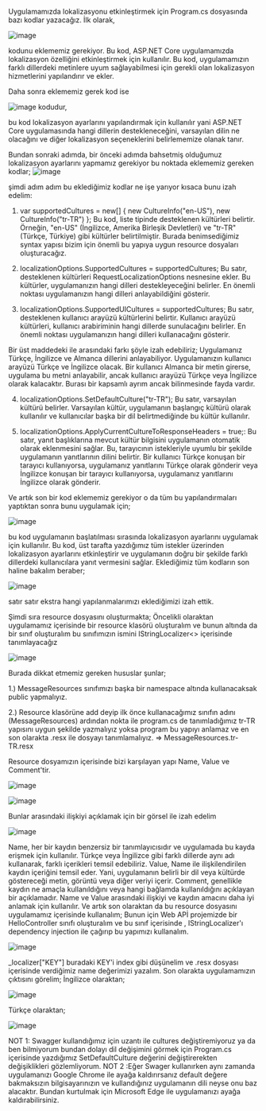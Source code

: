 Uygulamamızda lokalizasyonu etkinleştirmek için Program.cs dosyasında bazı kodlar yazacağız. İlk olarak,

![image](https://github.com/AhmetYasinCeyhan/LocalizationForWebAPI/assets/123759576/f2228fee-f318-4a12-9077-636a03f2e558)

kodunu eklememiz gerekiyor.
Bu kod, ASP.NET  Core uygulamamızda lokalizasyon özelliğini etkinleştirmek için kullanılır. Bu kod, uygulamamızın farklı dillerdeki metinlere uyum sağlayabilmesi için gerekli olan lokalizasyon hizmetlerini yapılandırır ve ekler.

Daha sonra eklememiz gerek kod ise

![image](https://github.com/AhmetYasinCeyhan/LocalizationForWebAPI/assets/123759576/98758ced-c89a-49a3-939f-6d5e95334544) kodudur,

bu kod lokalizasyon ayarlarını yapılandırmak için kullanılır yani ASP.NET  Core uygulamasında hangi dillerin destekleneceğini, varsayılan dilin ne olacağını ve diğer lokalizasyon seçeneklerini belirlememize olanak tanır.

Bundan sonraki adımda, bir önceki adımda bahsetmiş olduğumuz lokalizasyon ayarlarını yapmamız gerekiyor bu noktada eklememiz gereken kodlar; 
![image](https://github.com/AhmetYasinCeyhan/LocalizationForWebAPI/assets/123759576/438f035c-2c7a-46a7-a3af-2f6f80c3897f)


şimdi adım adım bu eklediğimiz kodlar ne işe yarıyor kısaca bunu izah edelim:

1. var supportedCultures = new[] { new CultureInfo("en-US"), new CultureInfo("tr-TR") };
Bu kod, liste tipinde desteklenen kültürleri belirtir.
Örneğin, "en-US" (İngilizce, Amerika Birleşik Devletleri) ve "tr-TR" (Türkçe, Türkiye) gibi kültürler belirtilmiştir.
Burada benimsediğimiz syntax yapısı bizim için önemli bu yapıya uygun resource dosyaları oluşturacağız.

2. localizationOptions.SupportedCultures = supportedCultures;
Bu satır, desteklenen kültürleri RequestLocalizationOptions nesnesine ekler.
Bu kültürler, uygulamanızın hangi dilleri destekleyeceğini belirler.
En önemli noktası uygulamanızın hangi dilleri anlayabildiğini gösterir.

3. localizationOptions.SupportedUICultures = supportedCultures;
Bu satır, desteklenen kullanıcı arayüzü kültürlerini belirtir.
Kullanıcı arayüzü kültürleri, kullanıcı arabiriminin hangi dillerde sunulacağını belirler.
En önemli noktası uygulamanızın hangi dilleri kullanacağını gösterir.

Bir üst maddedeki ile arasındaki farkı şöyle izah edebiliriz;
Uygulamanız Türkçe, İngilizce ve Almanca dillerini anlayabiliyor. Uygulamanızın kullanıcı arayüzü Türkçe ve İngilizce olacak. Bir kullanıcı Almanca bir metin girerse, uygulama bu metni anlayabilir, ancak kullanıcı arayüzü Türkçe veya İngilizce olarak kalacaktır.
Burası bir kapsamlı ayrım ancak bilinmesinde fayda vardır.

4. localizationOptions.SetDefaultCulture("tr-TR");
Bu satır, varsayılan kültürü belirler. Varsayılan kültür, uygulamanın başlangıç kültürü olarak kullanılır ve kullanıcılar başka bir dil belirtmediğinde bu kültür kullanılır.

5. localizationOptions.ApplyCurrentCultureToResponseHeaders = true;:
Bu satır, yanıt başlıklarına mevcut kültür bilgisini uygulamanın otomatik olarak eklenmesini sağlar.
Bu, tarayıcının istekleriyle uyumlu bir şekilde uygulamanın yanıtlarının dilini belirtir.
Bir kullanıcı Türkçe konuşan bir tarayıcı kullanıyorsa, uygulamanız yanıtlarını Türkçe olarak gönderir veya İngilizce konuşan bir tarayıcı kullanıyorsa, uygulamanız yanıtlarını İngilizce olarak gönderir.

Ve artık son bir kod eklememiz gerekiyor o da tüm bu yapılandırmaları yaptıktan sonra bunu uygulamak için;

![image](https://github.com/AhmetYasinCeyhan/LocalizationForWebAPI/assets/123759576/ee4515c5-5a2e-4fc1-bf55-bee4f8ae7c4a)

 bu kod uygulamanın başlatılması sırasında lokalizasyon ayarlarını uygulamak için kullanılır.
Bu kod, üst tarafta yazdığımız tüm istekler üzerinden lokalizasyon ayarlarını etkinleştirir ve uygulamanın doğru bir şekilde farklı dillerdeki kullanıcılara yanıt vermesini sağlar.
Eklediğimiz tüm kodların son haline bakalım beraber;

![image](https://github.com/AhmetYasinCeyhan/LocalizationForWebAPI/assets/123759576/bcb4e475-658f-4118-ac39-ec3afd187efb)


satır satır ekstra hangi yapılanmalarımızı eklediğimizi izah ettik.

Şimdi sıra resource dosyasını oluşturmakta;
Öncelikli olaraktan uygulamamız içerisinde bir resource klasörü oluşturalım ve bunun altında da bir sınıf oluşturalım bu sınıfımızın ismini IStringLocalizer<> içerisinde tanımlayacağız

![image](https://github.com/AhmetYasinCeyhan/LocalizationForWebAPI/assets/123759576/a62cb4d4-e95d-48cb-a29c-39da21c4db66)



Burada dikkat etmemiz gereken hususlar şunlar;

1.) MessageResources sınıfımızı başka bir namespace altında kullanacaksak public yapmalıyız.

2.) Resource klasörüne add deyip ilk önce kullanacağımız sınıfın adını (MessageResources) ardından nokta ile program.cs de tanımladığımız tr-TR yapısını uygun şekilde yazmalıyız yoksa program bu yapıyı anlamaz ve en son olarakta .resx ile dosyayı tanımlamalıyız. => MessageResources.tr-TR.resx

Resource dosyamızın içerisinde bizi karşılayan yapı Name, Value ve Comment'tir.

![image](https://github.com/AhmetYasinCeyhan/LocalizationForWebAPI/assets/123759576/74c8fe14-7e25-4b01-9e2a-55242ea35c90)

![image](https://github.com/AhmetYasinCeyhan/LocalizationForWebAPI/assets/123759576/316cf417-2fcb-4181-adbb-2bc92a99c8e1)


Bunlar arasındaki ilişkiyi açıklamak için bir görsel ile izah edelim

![image](https://github.com/AhmetYasinCeyhan/LocalizationForWebAPI/assets/123759576/9b9079e4-5c55-4299-9075-b7e5507ab94f)



Name, her bir kaydın benzersiz bir tanımlayıcısıdır ve uygulamada bu kayda erişmek için kullanılır. Türkçe veya İngilizce gibi farklı dillerde aynı adı kullanarak, farklı içerikleri temsil edebiliriz.
Value, Name ile ilişkilendirilen kaydın içeriğini temsil eder. Yani, uygulamanın belirli bir dil veya kültürde göstereceği metin, görüntü veya diğer veriyi içerir.
Comment, genellikle kaydın ne amaçla kullanıldığını veya hangi bağlamda kullanıldığını açıklayan bir açıklamadır. Name ve Value arasındaki ilişkiyi ve kaydın amacını daha iyi anlamak için kullanılır.
Ve artık son olaraktan da bu resource dosyasını uygulamamız içerisinde kullanalım;
Bunun için Web APİ projemizde bir HelloController sınıfı oluşturalım ve bu sınıf içerisinde , IStringLocalizer'ı dependency injection ile çağırıp bu yapımızı kullanalım.

![image](https://github.com/AhmetYasinCeyhan/LocalizationForWebAPI/assets/123759576/256ec5d8-13cd-4279-9de2-264ce33ed81e)


_localizer["KEY"] buradaki KEY'i index gibi düşünelim ve .resx dosyası içerisinde verdiğimiz name değerimizi yazalım.
Son olarakta uygulamamızın çıktısını görelim;
İngilizce olaraktan;

![image](https://github.com/AhmetYasinCeyhan/LocalizationForWebAPI/assets/123759576/f42d21e6-ba3e-4a9b-adc8-330164b97f5a)

Türkçe olaraktan;

![image](https://github.com/AhmetYasinCeyhan/LocalizationForWebAPI/assets/123759576/f1e9e39d-90f5-4eb6-bf60-b20c9a77da8d)


NOT 1: Swagger kullandığımız için uzantı ile cultures değiştiremiyoruz ya da ben bilmiyorum bundan dolayı dil değişimini görmek için Program.cs içerisinde yazdığımız SetDefaultCulture değerini değiştirerekten değişiklikleri gözlemliyorum.
NOT 2 :Eğer Swager kullanırken aynı zamanda uygulamanızı Google Chrome ile ayağa kaldırırsanız default değere bakmaksızın bilgisayarınızın ve kullandığınız uygulamanın dili neyse onu baz alacaktır. Bundan kurtulmak için Microsoft Edge ile uygulamanızı ayağa kaldırabilirsiniz.
